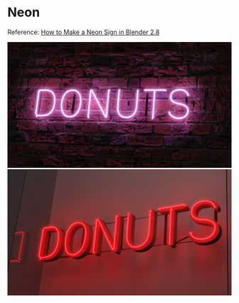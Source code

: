# Neon

Reference: [How to Make a Neon Sign in Blender 2.8](https://youtu.be/eQjQfmjDXXA)
 
<img src="./neon-Cycles/Camera1.png" width=700>

<img src="./neon-Cycles/Camera1_2.png" width=700>
